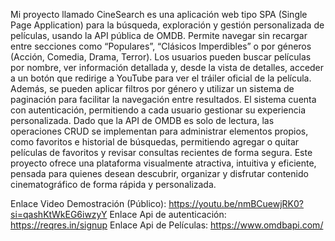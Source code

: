 Mi proyecto llamado CineSearch es una aplicación web tipo SPA (Single Page Application) para la búsqueda, exploración y gestión personalizada de películas, usando la API pública de OMDB. Permite navegar sin recargar entre secciones como “Populares”, “Clásicos Imperdibles” o por géneros (Acción, Comedia, Drama, Terror).
Los usuarios pueden buscar películas por nombre, ver información detallada y, desde la vista de detalles, acceder a un botón que redirige a YouTube para ver el tráiler oficial de la película. Además, se pueden aplicar filtros por género y utilizar un sistema de paginación para facilitar la navegación entre resultados.
El sistema cuenta con autenticación, permitiendo a cada usuario gestionar su experiencia personalizada. Dado que la API de OMDB es solo de lectura, las operaciones CRUD se implementan para administrar elementos propios, como favoritos e historial de búsquedas, permitiendo agregar o quitar películas de favoritos y revisar consultas recientes de forma segura.
Este proyecto ofrece una plataforma visualmente atractiva, intuitiva y eficiente, pensada para quienes desean descubrir, organizar y disfrutar contenido cinematográfico de forma rápida y personalizada.

Enlace Video Demostración (Público): 
https://youtu.be/nmBCuewjRK0?si=qashKtWkEG6iwzyY
Enlace Api de autenticación:  https://reqres.in/signup
Enlace Api de Películas: https://www.omdbapi.com/

